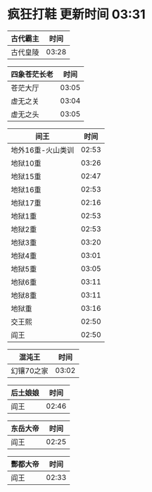 # 疯狂打鞋 更新时间 03:31

| 古代霸主   | 时间    |
|--------|-------|
| 古代皇陵 | 03:28 |

| 四象苍茫长老   | 时间    |
|--------|-------|
| 苍茫大厅 | 03:05 |
| 虚无之关 | 03:04 |
| 虚无之头 | 03:05 |

| 间王   | 时间    |
|--------|-------|
| 地外16重-火山类训 | 02:53 |
| 地狱10重 | 03:26 |
| 地狱15重 | 02:47 |
| 地狱16重 | 02:53 |
| 地狱17重 | 02:16 |
| 地狱1重 | 02:53 |
| 地狱2重 | 02:53 |
| 地狱3重 | 03:20 |
| 地狱4重 | 03:01 |
| 地狱5重 | 03:05 |
| 地狱6重 | 03:11 |
| 地狱8重 | 03:11 |
| 地狱重 | 03:16 |
| 交王熙 | 02:50 |
| 阎王 | 02:50 |

| 混沌王   | 时间    |
|--------|-------|
| 幻镶70之家 | 03:02 |

| 后土娘娘   | 时间    |
|--------|-------|
| 阎王 | 02:46 |

| 东岳大帝   | 时间    |
|--------|-------|
| 阎王 | 02:25 |

| 酆都大帝   | 时间    |
|--------|-------|
| 阎王 | 02:33 |